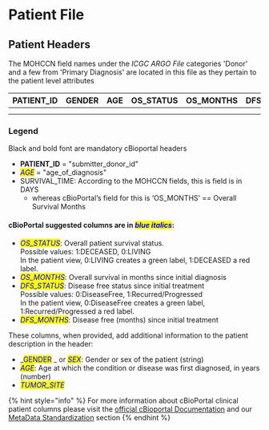 # Patient File

## Patient Headers

The MOHCCN field names under the _ICGC ARGO File_ categories 'Donor' and a few from 'Primary Diagnosis' are located in this file as they pertain to the patient level attributes

| PATIENT\_ID | GENDER | AGE | OS\_STATUS | OS\_MONTHS | DFS\_STATUS | DFS\_MONTHS | TUMOR\_SITE | SEX\_AT\_BIRTH | IS\_DECEASED | CAUSE\_OF\_DEATH | DATE\_OF\_BIRTH | DATE\_OF\_DEATH | DATE\_OF\_DIAGNOSIS | PRIOR\_MALIGNANCY | LATERALITY\_OF\_PRIOR\_MALIGNANCY | AGE\_AT\_COMORBIDITY\_DIAGNOSIS | COMORBIDITY\_TYPE\_CODE | COMORBIDITY\_TREATMENT\_STATUS | COMORBIDITY\_TREATMENT |
| ----------- | ------ | --- | ---------- | ---------- | ----------- | ----------- | ----------- | -------------- | ------------ | ---------------- | --------------- | --------------- | ------------------- | ----------------- | --------------------------------- | ------------------------------- | ----------------------- | ------------------------------ | ---------------------- |
|             |        |     |            |            |             |             |             |                |              |                  |                 |                 |                     |                   |                                   |                                 |                         |                                |                        |
|             |        |     |            |            |             |             |             |                |              |                  |                 |                 |                     |                   |                                   |                                 |                         |                                |                        |

### Legend

Black and bold font are mandatory cBioportal headers

* **PATIENT\_ID** = "submitter\_donor\_id"
* _<mark style="color:blue;">AGE</mark>_ = "age\_of\_diagnosis"
* SURVIVAL\_TIME: According to the MOHCCN fields, this is field is in DAYS
  * whereas cBioPortal’s field for this is ‘OS\_MONTHS’ == Overall Survival Months

#### &#x20;cBioPortal suggested columns are in _<mark style="color:blue;">blue italics</mark>_:

* _<mark style="color:blue;">OS\_STATUS</mark>_: Overall patient survival status. \
  &#x20;Possible values: 1:DECEASED, 0:LIVING\
  &#x20;In the patient view, 0:LIVING creates a green label, 1:DECEASED a red label.&#x20;
* _<mark style="color:blue;">OS\_MONTHS</mark>_: Overall survival in months since initial diagnosis&#x20;
* _<mark style="color:blue;">DFS\_STATUS</mark>_: Disease free status since initial treatment\
  &#x20;Possible values: 0:DiseaseFree, 1:Recurred/Progressed\
  &#x20;In the patient view, 0:DiseaseFree creates a green label, 1:Recurred/Progressed a red label.&#x20;
* _<mark style="color:blue;">DFS\_MONTHS</mark>_: Disease free (months) since initial treatment

These columns, when provided, add additional information to the patient description in the header:

* _<mark style="color:blue;">GENDER</mark> _ or _<mark style="color:blue;">SEX</mark>_: Gender or sex of the patient (string)
* _<mark style="color:blue;">AGE</mark>_: Age at which the condition or disease was first diagnosed, in years (number)
* _<mark style="color:blue;">TUMOR\_SITE</mark>_

{% hint style="info" %}
For more information about cBioPortal clinical patient columns please visit the [official cBioportal Documentation](https://docs.cbioportal.org/5.1-data-loading/data-loading/file-formats#clinical-patient-columns) and our [MetaData Standardization](../../file-formats/clinical-files-format/metadata-standardization.md) section
{% endhint %}
